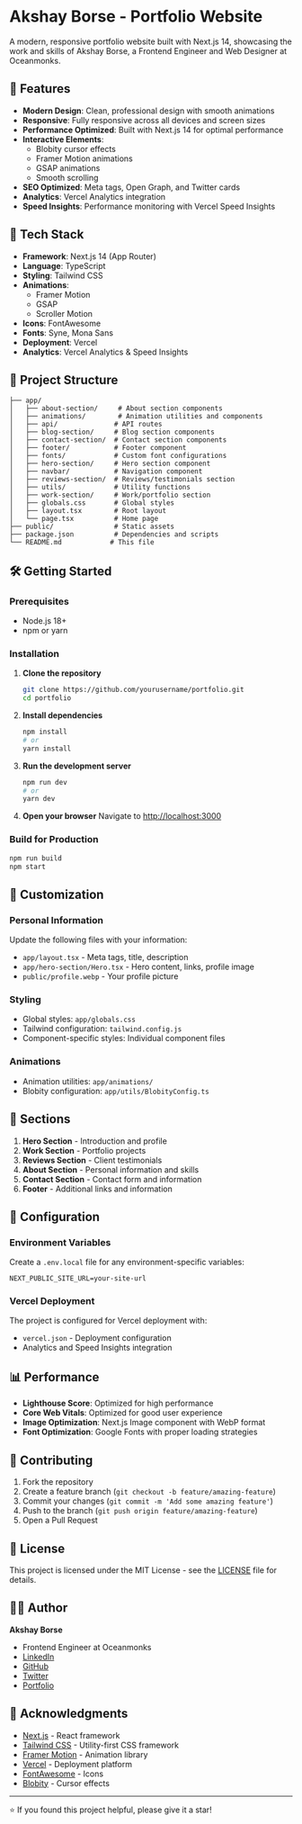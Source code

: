 # Akshay Borse - Portfolio Website

A modern, responsive portfolio website built with Next.js 14, showcasing the work and skills of Akshay Borse, a Frontend Engineer and Web Designer at Oceanmonks.

## 🌟 Features

- **Modern Design**: Clean, professional design with smooth animations
- **Responsive**: Fully responsive across all devices and screen sizes
- **Performance Optimized**: Built with Next.js 14 for optimal performance
- **Interactive Elements**: 
  - Blobity cursor effects
  - Framer Motion animations
  - GSAP animations
  - Smooth scrolling
- **SEO Optimized**: Meta tags, Open Graph, and Twitter cards
- **Analytics**: Vercel Analytics integration
- **Speed Insights**: Performance monitoring with Vercel Speed Insights

## 🚀 Tech Stack

- **Framework**: Next.js 14 (App Router)
- **Language**: TypeScript
- **Styling**: Tailwind CSS
- **Animations**: 
  - Framer Motion
  - GSAP
  - Scroller Motion
- **Icons**: FontAwesome
- **Fonts**: Syne, Mona Sans
- **Deployment**: Vercel
- **Analytics**: Vercel Analytics & Speed Insights

## 📁 Project Structure

```
├── app/
│   ├── about-section/     # About section components
│   ├── animations/        # Animation utilities and components
│   ├── api/              # API routes
│   ├── blog-section/     # Blog section components
│   ├── contact-section/  # Contact section components
│   ├── footer/           # Footer component
│   ├── fonts/            # Custom font configurations
│   ├── hero-section/     # Hero section component
│   ├── navbar/           # Navigation component
│   ├── reviews-section/  # Reviews/testimonials section
│   ├── utils/            # Utility functions
│   ├── work-section/     # Work/portfolio section
│   ├── globals.css       # Global styles
│   ├── layout.tsx        # Root layout
│   └── page.tsx          # Home page
├── public/               # Static assets
├── package.json          # Dependencies and scripts
└── README.md            # This file
```

## 🛠️ Getting Started

### Prerequisites

- Node.js 18+ 
- npm or yarn

### Installation

1. **Clone the repository**
   ```bash
   git clone https://github.com/yourusername/portfolio.git
   cd portfolio
   ```

2. **Install dependencies**
   ```bash
   npm install
   # or
   yarn install
   ```

3. **Run the development server**
   ```bash
   npm run dev
   # or
   yarn dev
   ```

4. **Open your browser**
   Navigate to [http://localhost:3000](http://localhost:3000)

### Build for Production

```bash
npm run build
npm start
```

## 🎨 Customization

### Personal Information
Update the following files with your information:
- `app/layout.tsx` - Meta tags, title, description
- `app/hero-section/Hero.tsx` - Hero content, links, profile image
- `public/profile.webp` - Your profile picture

### Styling
- Global styles: `app/globals.css`
- Tailwind configuration: `tailwind.config.js`
- Component-specific styles: Individual component files

### Animations
- Animation utilities: `app/animations/`
- Blobity configuration: `app/utils/BlobityConfig.ts`

## 📱 Sections

1. **Hero Section** - Introduction and profile
2. **Work Section** - Portfolio projects
3. **Reviews Section** - Client testimonials
4. **About Section** - Personal information and skills
5. **Contact Section** - Contact form and information
6. **Footer** - Additional links and information

## 🔧 Configuration

### Environment Variables
Create a `.env.local` file for any environment-specific variables:

```env
NEXT_PUBLIC_SITE_URL=your-site-url
```

### Vercel Deployment
The project is configured for Vercel deployment with:
- `vercel.json` - Deployment configuration
- Analytics and Speed Insights integration

## 📊 Performance

- **Lighthouse Score**: Optimized for high performance
- **Core Web Vitals**: Optimized for good user experience
- **Image Optimization**: Next.js Image component with WebP format
- **Font Optimization**: Google Fonts with proper loading strategies

## 🤝 Contributing

1. Fork the repository
2. Create a feature branch (`git checkout -b feature/amazing-feature`)
3. Commit your changes (`git commit -m 'Add some amazing feature'`)
4. Push to the branch (`git push origin feature/amazing-feature`)
5. Open a Pull Request

## 📄 License

This project is licensed under the MIT License - see the [LICENSE](LICENSE) file for details.

## 👨‍💻 Author

**Akshay Borse**
- Frontend Engineer at Oceanmonks
- [LinkedIn](https://www.linkedin.com/in/akshay-borse-069400277/)
- [GitHub](https://github.com/akshayyborse)
- [Twitter](https://x.com/Akshayyborse)
- [Portfolio](https://www.oceanmonks.in/)

## 🙏 Acknowledgments

- [Next.js](https://nextjs.org/) - React framework
- [Tailwind CSS](https://tailwindcss.com/) - Utility-first CSS framework
- [Framer Motion](https://www.framer.com/motion/) - Animation library
- [Vercel](https://vercel.com/) - Deployment platform
- [FontAwesome](https://fontawesome.com/) - Icons
- [Blobity](https://blobity.dev/) - Cursor effects

---

⭐ If you found this project helpful, please give it a star!
